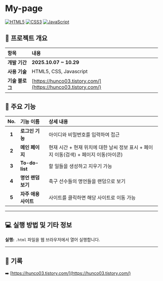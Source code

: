 # My-page

[![HTML5](https://img.shields.io/badge/-HTML5-E34F26?style=flat-square&logo=html5&logoColor=white)](https://developer.mozilla.org/ko/docs/Web/HTML)
[![CSS3](https://img.shields.io/badge/-CSS3-1572B6?style=flat-square&logo=css3&logoColor=white)](https://developer.mozilla.org/ko/docs/Web/CSS)
[![JavaScript](https://img.shields.io/badge/-JavaScript-F7DF1E?style=flat-square&logo=javascript&logoColor=black)](https://developer.mozilla.org/ko/docs/Web/JavaScript)

## 📅 프로젝트 개요

| 항목 | 내용 |
| :--- | :--- |
| **개발 기간** | **2025.10.07 ~ 10.29** |
| **사용 기술** | HTML5, CSS, Javascript |
| **기술 블로그** | [https://hunco03.tistory.com/](https://hunco03.tistory.com/) |


## 🌟 주요 기능

| No. | 기능 이름 | 상세 내용 |
| :---: | :--- | :--- |
| **1** | **로그인 기능** | 아이디와 비밀번호를 입력하여 접근 |
| **2** | **메인 페이지** | 현재 시간 + 현재 위치에 대한 날씨 정보 표시 + 페이지 이동(검색) + 페이지 이동(아이콘) |
| **3** | **To-do-list** | 할 일들을 생성하고 지우기 가능 |
| **4** | **명언 랜덤 보기** | 축구 선수들의 명언들을 랜덤으로 보기 |
| **5** | **자주 애용 사이트** | 사이트를 클릭하면 해당 사이트로 이동 가능 |

---

## 💻 실행 방법 및 기타 정보
**실행:** `.html` 파일을 웹 브라우저에서 열어 실행합니다.

---

## 📝 기록

➡️ [https://hunco03.tistory.com/](https://hunco03.tistory.com/)
